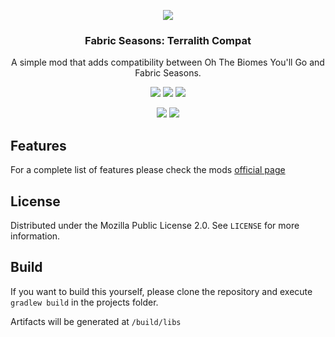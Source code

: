 <p align="center"><img src="https://i.imgur.com/SwiOw80.png"></p>
<h3 align="center">Fabric Seasons: Terralith Compat</h3>
<p align="center">A simple mod that adds compatibility between Oh The Biomes You'll Go and Fabric Seasons.</p>
<p align="center">
  <a href="https://github.com/lucaargolo/fabric-seasons-terralith-compat/actions"><img src="https://github.com/lucaargolo/fabric-seasons-terralith-compat/workflows/Build/badge.svg"/></a>
  <a href="https://opensource.org/licenses/MPL-2.0"><img src="https://img.shields.io/badge/License-MPL%202.0-blue"></a>
  <a href="https://www.curseforge.com/minecraft/mc-mods/fabric-seasons-terralith-compat"><img src="http://cf.way2muchnoise.eu/versions/839881_latest.svg"></a>
</p>
<p align="center">
  <a href="https://www.curseforge.com/minecraft/mc-mods/fabric-seasons-terralith-compat"><img src="http://cf.way2muchnoise.eu/full_839881_downloads.svg"></a>
  <a href="https://modrinth.com/mod/fabric-seasons-terralith-compat"><img src="https://img.shields.io/badge/dynamic/json?color=00AF5C&logo=modrinth&label=modrinth&query=downloads&suffix=%20downloads&url=https://api.modrinth.com/v2/project/fabric-seasons-terralith-compat"></a>
</p>

## Features
For a complete list of features please check the mods [official page](https://www.curseforge.com/minecraft/mc-mods/fabric-seasons-terralith-compat)

## License
Distributed under the Mozilla Public License 2.0. See `LICENSE` for more information.

## Build
If you want to build this yourself, please clone the repository and execute `gradlew build` in the projects folder. 

Artifacts will be generated at `/build/libs`


